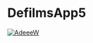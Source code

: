 # DefilmsApp5
[![AdeeeW](https://circleci.com/gh/AdeeeW/DefilmsApp5.svg?style=shield)](https://circleci.com/gh/AdeeeW/DefilmsApp5)

